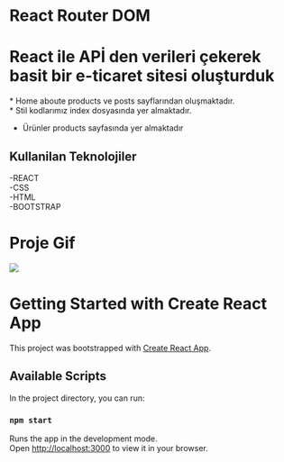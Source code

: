 # React Router DOM 



<h1>React ile APİ den verileri çekerek basit bir e-ticaret sitesi oluşturduk </h1>

<p>
  * Home aboute products ve posts sayflarından oluşmaktadır.<br>
  * Stil kodlarımız index dosyasında yer almaktadır.<br>


  * Ürünler products sayfasında yer almaktadır<br>

</p>


<h2>Kullanilan Teknolojiler</h2>

-REACT<br>
-CSS  <br>
-HTML <br>
-BOOTSTRAP

<h1>Proje Gif</h1>

<img src="./src/images/e-commerce.gif">




# Getting Started with Create React App

This project was bootstrapped with [Create React App](https://github.com/facebook/create-react-app).

## Available Scripts

In the project directory, you can run:

### `npm start`

Runs the app in the development mode.\
Open [http://localhost:3000](http://localhost:3000) to view it in your browser.

